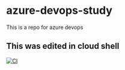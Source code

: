 # azure-devops-study
This is a repo for azure devops

## This was edited in cloud shell

[![CI](https://github.com/antonioeagomes/azure-devops-study/actions/workflows/main.yml/badge.svg)](https://github.com/antonioeagomes/azure-devops-study/actions/workflows/main.yml)
